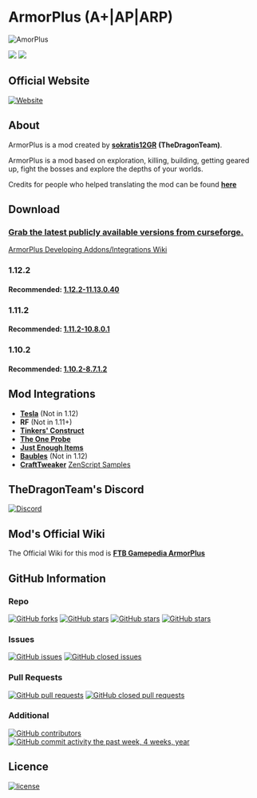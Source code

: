 # ArmorPlus (A+|AP|ARP)

![](https://raw.githubusercontent.com/TheDragonTeam/ArmorPlus/1.12/headerimg.jpg "AmorPlus")

[![](http://cf.way2muchnoise.eu/full_armorplus_downloads.svg)](https://minecraft.curseforge.com/projects/armorplus)
[![](http://cf.way2muchnoise.eu/versions/armorplus.svg)](https://minecraft.curseforge.com/projects/armorplus)

## Official Website

[![Website](https://img.shields.io/website-online-offline-green-orange/https/sokratis12gr.com/mods/armorplus/index.php.svg?style=flat)](https://sokratis12gr.com/mods/armorplus/)

## About

ArmorPlus is a mod created by **[sokratis12GR](https://sokratis12gr.com)** **(TheDragonTeam)**. 

ArmorPlus is a mod based on exploration, killing, building, getting geared up, fight the bosses and explore the depths of your worlds.

Credits for people who helped translating the mod can be found **[here](https://github.com/TheDragonTeam/ArmorPlus/blob/1.12/src/main/resources/assets/armorplus/lang/credits.md)**

## Download

### [Grab the latest publicly available versions from curseforge.](https://minecraft.curseforge.com/projects/armorplus/files)

[ArmorPlus Developing Addons/Integrations Wiki](https://github.com/TheDragonTeam/ArmorPlus/wiki)

### 1.12.2 

#### Recommended: [1.12.2-11.13.0.40](https://minecraft.curseforge.com/projects/armorplus/files/2562477)

### 1.11.2

#### Recommended: [1.11.2-10.8.0.1](https://minecraft.curseforge.com/projects/armorplus/files/2473960)

### 1.10.2

#### Recommended: [1.10.2-8.7.1.2](https://minecraft.curseforge.com/projects/armorplus/files/2431043)

## Mod Integrations

* **[Tesla](https://minecraft.curseforge.com/projects/tesla)** (Not in 1.12)
* **RF** (Not in 1.11+)
* **[Tinkers' Construct](https://minecraft.curseforge.com/projects/tinkers-construct)**
* **[The One Probe](https://minecraft.curseforge.com/projects/the-one-probe)**
* **[Just Enough Items](https://minecraft.curseforge.com/projects/just-enough-items-jei)**
* **[Baubles](https://minecraft.curseforge.com/projects/baubles)** (Not in 1.12)
* **[CraftTweaker](https://minecraft.curseforge.com/projects/crafttweaker)** [ZenScript Samples](https://gist.github.com/sokratis12GR/4a56e48af0d49b5d832fb22ebc8ce56b)

## TheDragonTeam's Discord

[![Discord](https://img.shields.io/discord/213305542712623105.svg?style=flat&colorB=7289DA)](https://discord.gg/ZVwmqyx)

## Mod's Official Wiki

The Official Wiki for this mod is
**[FTB Gamepedia ArmorPlus](https://ftb.gamepedia.com/ArmorPlus)**

## GitHub Information

### Repo
[![GitHub forks](https://img.shields.io/github/forks/sokratis12gr/armorplus.svg?style=social&label=Fork)](https://github.com/sokratis12GR/ArmorPlus)
[![GitHub stars](https://img.shields.io/github/stars/sokratis12gr/armorplus.svg?style=social&label=Stars)](https://github.com/sokratis12GR/ArmorPlus)
[![GitHub stars](https://img.shields.io/github/watchers/sokratis12gr/armorplus.svg?style=social&label=Watch)](https://github.com/sokratis12GR/ArmorPlus)
[![GitHub stars](https://img.shields.io/github/followers/sokratis12gr.svg?style=social&label=Follow)](https://github.com/sokratis12GR)
### Issues
[![GitHub issues](https://img.shields.io/github/issues/sokratis12gr/armorplus.svg?colorB=green)]()
[![GitHub closed issues](https://img.shields.io/github/issues-closed/sokratis12gr/armorplus.svg?colorB=ff5900)]()
### Pull Requests
[![GitHub pull requests](https://img.shields.io/github/issues-pr/sokratis12gr/armorplus.svg?colorB=green)]()
[![GitHub closed pull requests](https://img.shields.io/github/issues-pr-closed/sokratis12gr/armorplus.svg?colorB=ff5900)]()
### Additional
[![GitHub contributors](https://img.shields.io/github/contributors/sokratis12gr/armorplus.svg)]()
[![GitHub commit activity the past week, 4 weeks, year](https://img.shields.io/github/commit-activity/y/sokratis12gr/armorplus.svg)]()

## Licence

[![license](https://img.shields.io/github/license/sokratis12GR/ArmorPlus.svg)](https://github.com/sokratis12GR/ArmorPlus/blob/1.12/LICENSE)
